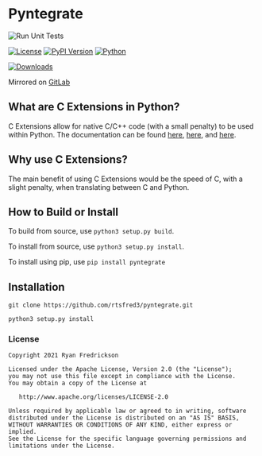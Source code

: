 # Pyntegrate

![Run Unit Tests](https://github.com/rtsfred3/pyntegrate/workflows/Run%20Unit%20Tests/badge.svg)

[![License](https://img.shields.io/pypi/l/pyntegrate)](https://badge.fury.io/py/pyntegrate)
[![PyPI Version](https://img.shields.io/pypi/v/pyntegrate.svg)](https://badge.fury.io/py/pyntegrate)
[![Python](https://img.shields.io/pypi/pyversions/pyntegrate.svg)](https://badge.fury.io/py/pyntegrate)

[![Downloads](https://img.shields.io/pypi/dd/pyntegrate)](https://badge.fury.io/py/pyntegrate)

Mirrored on [GitLab](https://gitlab.com/rtsfred3/pyntegrate)

## What are C Extensions in Python?

C Extensions allow for native C/C++ code (with a small penalty) to be used within Python. The documentation can be found [here](https://docs.python.org/3/extending/index.html), [here](https://docs.python.org/3/extending/extending.html), and [here](https://docs.python.org/3/c-api/index.html).

## Why use C Extensions?

The main benefit of using C Extensions would be the speed of C, with a slight penalty, when translating between C and Python.

## How to Build or Install

To build from source, use `python3 setup.py build`.

To install from source, use `python3 setup.py install`.

To install using pip, use `pip install pyntegrate`

## Installation

`git clone https://github.com/rtsfred3/pyntegrate.git`

`python3 setup.py install`

### License

```
Copyright 2021 Ryan Fredrickson

Licensed under the Apache License, Version 2.0 (the "License");
you may not use this file except in compliance with the License.
You may obtain a copy of the License at

   http://www.apache.org/licenses/LICENSE-2.0

Unless required by applicable law or agreed to in writing, software
distributed under the License is distributed on an "AS IS" BASIS,
WITHOUT WARRANTIES OR CONDITIONS OF ANY KIND, either express or implied.
See the License for the specific language governing permissions and
limitations under the License.
```

